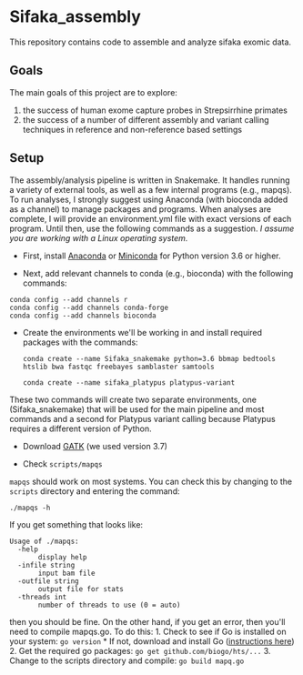 # Sifaka_assembly
This repository contains code to assemble and analyze sifaka exomic data.

## Goals
The main goals of this project are to explore:
1) the success of human exome capture probes in Strepsirrhine primates
2) the success of a number of different assembly and variant calling techniques in reference and non-reference based settings

## Setup
The assembly/analysis pipeline is written in Snakemake.  It handles running a variety of external tools, as well as a few internal programs (e.g., mapqs).  To run analyses, I strongly suggest using Anaconda (with bioconda added as a channel) to manage packages and programs.  When analyses are complete, I will provide an environment.yml file with exact versions of each program.  Until then, use the following commands as a suggestion. *I assume you are working with a Linux operating system.*

* First, install [Anaconda](https://www.continuum.io/downloads) or [Miniconda](https://conda.io/miniconda.html) for Python version 3.6 or higher.

* Next, add relevant channels to conda (e.g., bioconda) with the following commands:
```
conda config --add channels r
conda config --add channels conda-forge
conda config --add channels bioconda
```
* Create the environments we'll be working in and install required packages with the commands:

  ```
  conda create --name Sifaka_snakemake python=3.6 bbmap bedtools htslib bwa fastqc freebayes samblaster samtools

  conda create --name sifaka_platypus platypus-variant
  ```

 These two commands will create two separate environments, one (Sifaka_snakemake) that will be used for the main pipeline and most commands and a second for Platypus variant calling because Platypus requires a different version of Python.

 * Download [GATK](https://software.broadinstitute.org/gatk/download/) (we used version 3.7)

 * Check ```scripts/mapqs```

 `mapqs` should work on most systems.  You can check this by changing to the `scripts` directory and entering the command:

 ```
 ./mapqs -h
 ```
 If you get something that looks like:
 ```
 Usage of ./mapqs:
   -help
     	display help
   -infile string
     	input bam file
   -outfile string
     	output file for stats
   -threads int
     	number of threads to use (0 = auto)
 ```
 then you should be fine.  On the other hand, if you get an error, then you'll need to compile mapqs.go. To do this:
 	1. Check to see if Go is installed on your system: ```go version```
		* If not, download and install Go ([instructions here](https://golang.org/doc/install))
	2. Get the required go packages: ```go get github.com/biogo/hts/...```
	3. Change to the scripts directory and compile: ```go build mapq.go```
